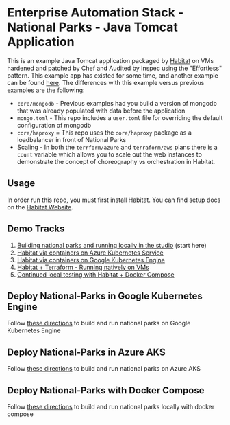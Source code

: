 # Enterprise Automation Stack - National Parks - Java Tomcat Application
This is an example Java Tomcat application packaged by [Habitat](https://habitat.sh) on VMs hardened and patched by Chef and Audited by Inspec using the "Effortless" pattern. This example app has existed for some time, and another example can be found [here](https://github.com/habitat-sh/national-parks). The differences with this example versus previous examples are the following:

- `core/mongodb` - Previous examples had you build a version of mongodb that was already populated with data before the application 
- `mongo.toml` - This repo includes a `user.toml` file for overriding the default configuration of mongodb
- `core/haproxy` = This repo uses the `core/haproxy` package as a loadbalancer in front of National Parks
- Scaling - In both the `terrform/azure` and `terraform/aws` plans there is a `count` variable which allows you to scale out the web instances to demonstrate the concept of choreography vs orchestration in Habitat.


## Usage
In order run this repo, you must first install Habitat. You can find setup docs on the [Habitat Website](https://www.habitat.sh/docs/install-habitat/).

## Demo Tracks
1. [Building national parks and running locally in the studio](examples/local_demo.md) (start here)
1. [Habitat via containers on Azure Kubernetes Service](examples/aks_demo.md)
1. [Habitat via containers on Google Kubernetes Engine](examples/gke_demo.md)
1. [Habitat + Terraform - Running natively on VMs](examples/terraform_demo.md)
1. [Continued local testing with Habitat + Docker Compose](examples/docker_compose_demo.md)


## Deploy National-Parks in Google Kubernetes Engine
Follow [these directions](gke_demo.md) to build and run national parks on Google Kubernetes Engine


## Deploy National-Parks in Azure AKS
Follow [these directions](aks_demo.md) to build and run national parks on Azure AKS


## Deploy National-Parks with Docker Compose
Follow [these directions](docker_compose_demo.md) to build and run national parks locally with docker compose
